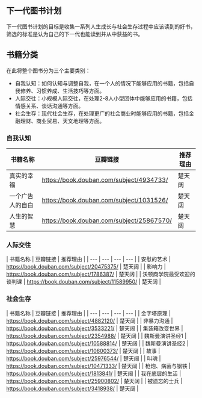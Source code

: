 ## 下一代图书计划
下一代图书计划的目标是收集一系列人生成长与社会生存过程中应该读到的好书，筛选的标准是认为自己的下一代也能读到并从中获益的书。

## 书籍分类
在此将整个图书分为三个主要类别：
- 自我认知：如何认知与调整自我，在一个人的情况下能够应用的书籍，包括自我修养、习惯养成、生活技巧等方面。
- 人际交往：小规模人际交往，在处理2-8人小型团体中能够应用的书籍，包括情感关系、谈话沟通等方面。
- 社会生存：现代社会生存，在处理更广的社会商业时能够应用的书籍，包括金融理财、商业贸易、天文地理等方面。

### 自我认知

| 书籍名称 | 豆瓣链接 | 推荐理由 |
| --- | --- | --- |
| 真实的幸福 | https://book.douban.com/subject/4934733/ | 楚天阔 |
| 一个广告人的自白 | https://book.douban.com/subject/1031526/ | 楚天阔 |
| 人生的智慧 | https://book.douban.com/subject/25867570/ | 楚天阔 |

### 人际交往

| 书籍名称 | 豆瓣链接 | 推荐理由 |
| --- | --- | --- | --- |
| 安慰的艺术 | https://book.douban.com/subject/20475375/ | 楚天阔 |
| 影响力 | https://book.douban.com/subject/1786387/ | 楚天阔 |
| 沃顿商学院最受欢迎的谈判课 | https://book.douban.com/subject/11589950/ | 楚天阔 |

### 社会生存

| 书籍名称 | 豆瓣链接 | 推荐理由 |
| --- | --- | --- | --- |
| 金字塔原理 | https://book.douban.com/subject/4882120/ | 楚天阔 |
| 非暴力沟通 | https://book.douban.com/subject/3533221/ | 楚天阔 |
| 集装箱改变世界 | https://book.douban.com/subject/2354988/ | 楚天阔 |
| 魏斯曼演讲圣经1 | https://book.douban.com/subject/10588814/ | 楚天阔 |
| 魏斯曼演讲圣经2 | https://book.douban.com/subject/10600373/ | 楚天阔 |
| 故事 | https://book.douban.com/subject/25976544/ | 楚天阔 |
| 叫魂 | https://book.douban.com/subject/10471333/ | 楚天阔 |
| 枪炮、病菌与钢铁 | https://book.douban.com/subject/1813841/ | 楚天阔 |
| 我在底层的生活 | https://book.douban.com/subject/25900802/ | 楚天阔 |
| 被遗忘的士兵 | https://book.douban.com/subject/3418938/ | 楚天阔 |
